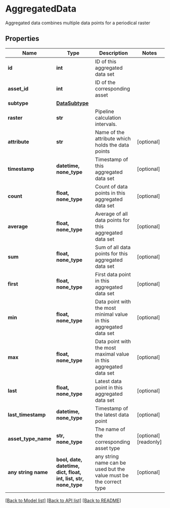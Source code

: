 # AggregatedData

Aggregated data combines multiple data points for a periodical raster

## Properties
Name | Type | Description | Notes
------------ | ------------- | ------------- | -------------
**id** | **int** | ID of this aggregated data set | 
**asset_id** | **int** | ID of the corresponding asset | 
**subtype** | [**DataSubtype**](DataSubtype.md) |  | 
**raster** | **str** | Pipeline calculation intervals. | 
**attribute** | **str** | Name of the attribute which holds the data points | [optional] 
**timestamp** | **datetime, none_type** | Timestamp of this aggregated data set | [optional] 
**count** | **float, none_type** | Count of data points in this aggregated data set | [optional] 
**average** | **float, none_type** | Average of all data points for this aggregated data set | [optional] 
**sum** | **float, none_type** | Sum of all data points for this aggregated data set | [optional] 
**first** | **float, none_type** | First data point in this aggregated data set | [optional] 
**min** | **float, none_type** | Data point with the most minimal value in this aggregated data set | [optional] 
**max** | **float, none_type** | Data point with the most maximal value in this aggregated data set | [optional] 
**last** | **float, none_type** | Latest data point in this aggregated data set | [optional] 
**last_timestamp** | **datetime, none_type** | Timestamp of the latest data point | [optional] 
**asset_type_name** | **str, none_type** | The name of the corresponding asset type | [optional] [readonly] 
**any string name** | **bool, date, datetime, dict, float, int, list, str, none_type** | any string name can be used but the value must be the correct type | [optional]

[[Back to Model list]](../README.md#documentation-for-models) [[Back to API list]](../README.md#documentation-for-api-endpoints) [[Back to README]](../README.md)


